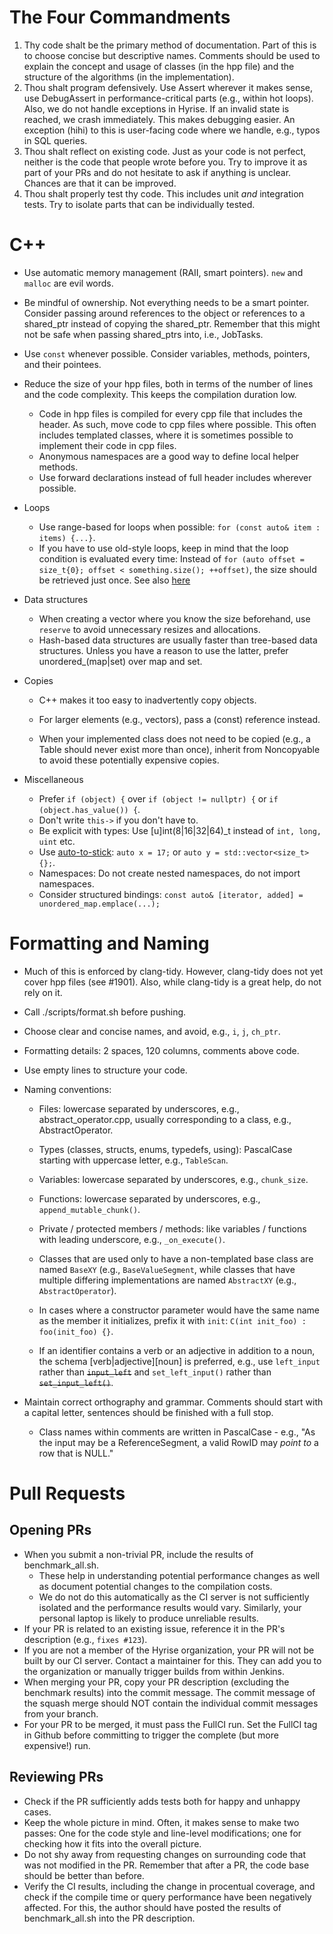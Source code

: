 # The Four Commandments
1. Thy code shalt be the primary method of documentation. Part of this is to choose concise but descriptive names. Comments should be used to explain the concept and usage of classes (in the hpp file) and the structure of the algorithms (in the implementation).
2. Thou shalt program defensively. Use Assert wherever it makes sense, use DebugAssert in performance-critical parts (e.g., within hot loops). Also, we do not handle exceptions in Hyrise. If an invalid state is reached, we crash immediately. This makes debugging easier. An exception (hihi) to this is user-facing code where we handle, e.g., typos in SQL queries.
3. Thou shalt reflect on existing code. Just as your code is not perfect, neither is the code that people wrote before you. Try to improve it as part of your PRs and do not hesitate to ask if anything is unclear. Chances are that it can be improved.
4. Thou shalt properly test thy code. This includes unit *and* integration tests. Try to isolate parts that can be individually tested.

# C++
* Use automatic memory management (RAII, smart pointers). `new` and `malloc` are evil words.
* Be mindful of ownership. Not everything needs to be a smart pointer. Consider passing around references to the object or references to a shared_ptr instead of copying the shared_ptr. Remember that this might not be safe when passing shared_ptrs into, i.e., JobTasks.
* Use `const` whenever possible. Consider variables, methods, pointers, and their pointees.
* Reduce the size of your hpp files, both in terms of the number of lines and the code complexity. This keeps the compilation duration low.
  * Code in hpp files is compiled for every cpp file that includes the header. As such, move code to cpp files where possible. This often includes templated classes, where it is sometimes possible to implement their code in cpp files.
  * Anonymous namespaces are a good way to define local helper methods.
  * Use forward declarations instead of full header includes wherever possible.
* Loops
  * Use range-based for loops when possible: `for (const auto& item : items) {...}`.
  * If you have to use old-style loops, keep in mind that the loop condition is evaluated every time: Instead of `for (auto offset = size_t{0}; offset < something.size(); ++offset)`, the size should be retrieved just once. See also [here](http://llvm.org/docs/CodingStandards.html#don-t-evaluate-end-every-time-through-a-loop)
* Data structures
  * When creating a vector where you know the size beforehand, use `reserve` to avoid unnecessary resizes and allocations.
  * Hash-based data structures are usually faster than tree-based data structures. Unless you have a reason to use the latter, prefer unordered_(map|set) over map and set.
* Copies

    * C++ makes it too easy to inadvertently copy objects.

    * For larger elements (e.g., vectors), pass a (const) reference instead.

    * When your implemented class does not need to be copied (e.g., a Table should never exist more than once), inherit from Noncopyable to avoid these potentially expensive copies.

* Miscellaneous
  * Prefer `if (object) {` over `if (object != nullptr) {` or `if (object.has_value()) {`.
  * Don't write `this->` if you don't have to.
  * Be explicit with types: Use [u]int(8|16|32|64)_t instead of `int, long, uint` etc.
  * Use [auto-to-stick](https://www.fluentcpp.com/2018/09/28/auto-stick-changing-style/): `auto x = 17;` or `auto y = std::vector<size_t>{};`.
  * Namespaces: Do not create nested namespaces, do not import namespaces.
  * Consider structured bindings: `const auto& [iterator, added] = unordered_map.emplace(...);`

# Formatting and Naming
* Much of this is enforced by clang-tidy. However, clang-tidy does not yet cover hpp files (see #1901). Also, while clang-tidy is a great help, do not rely on it.
* Call ./scripts/format.sh before pushing.
* Choose clear and concise names, and avoid, e.g., `i`, `j`, `ch_ptr`.
* Formatting details: 2 spaces, 120 columns, comments above code.
* Use empty lines to structure your code.
* Naming conventions:

    * Files: lowercase separated by underscores, e.g., abstract_operator.cpp, usually corresponding to a class, e.g., AbstractOperator.

    * Types (classes, structs, enums, typedefs, using): PascalCase starting with uppercase letter, e.g., `TableScan`.

    * Variables: lowercase separated by underscores, e.g., `chunk_size`.

    * Functions: lowercase separated by underscores, e.g., `append_mutable_chunk()`.

    * Private / protected members / methods: like variables / functions with leading underscore, e.g., `_on_execute()`.

    * Classes that are used only to have a non-templated base class are named `BaseXY` (e.g., `BaseValueSegment`, while classes that have multiple differing implementations are named `AbstractXY` (e.g., `AbstractOperator`).

    * In cases where a constructor parameter would have the same name as the member it initializes, prefix it with `init`: `C(int init_foo) : foo(init_foo) {}`.

    * If an identifier contains a verb or an adjective in addition to a noun, the schema [verb|adjective]\[noun] is preferred, e.g., use `left_input` rather than ~~`input_left`~~ and `set_left_input()` rather than ~~`set_input_left()`~~.

* Maintain correct orthography and grammar. Comments should start with a capital letter, sentences should be finished with a full stop.
  * Class names within comments are written in PascalCase - e.g., "As the input may be a ReferenceSegment, a valid RowID may *point to* a row that is NULL."

# Pull Requests
## Opening PRs
* When you submit a non-trivial PR, include the results of benchmark_all.sh.
  * These help in understanding potential performance changes as well as document potential changes to the compilation costs.
  * We do not do this automatically as the CI server is not sufficiently isolated and the performance results would vary. Similarly, your personal laptop is likely to produce unreliable results.
* If your PR is related to an existing issue, reference it in the PR's description (e.g., `fixes #123`).
* If you are not a member of the Hyrise organization, your PR will not be built by our CI server. Contact a maintainer for this. They can add you to the organization or manually trigger builds from within Jenkins.
* When merging your PR, copy your PR description (excluding the benchmark results) into the commit message. The commit message of the squash merge should NOT contain the individual commit messages from your branch.
* For your PR to be merged, it must pass the FullCI run. Set the FullCI tag in Github before committing to trigger the complete (but more expensive!) run.

## Reviewing PRs
* Check if the PR sufficiently adds tests both for happy and unhappy cases.
* Keep the whole picture in mind. Often, it makes sense to make two passes: One for the code style and line-level modifications; one for checking how it fits into the overall picture.
* Do not shy away from requesting changes on surrounding code that was not modified in the PR. Remember that after a PR, the code base should be better than before.
* Verify the CI results, including the change in procentual coverage, and check if the compile time or query performance have been negatively affected. For this, the author should have posted the results of benchmark_all.sh into the PR description.
